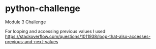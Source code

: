 # python-challenge
Module 3 Challenge

For looping and accessing previous values I used https://stackoverflow.com/questions/1011938/loop-that-also-accesses-previous-and-next-values